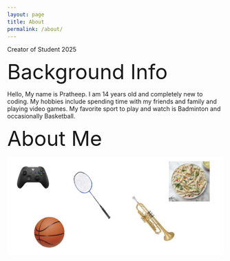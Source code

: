 ```yaml
---
layout: page
title: About
permalink: /about/
---
```


Creator of Student 2025

<font size="30">Background Info</font>

Hello, My name is Pratheep. I am 14 years old and completely new to coding. My hobbies include spending time with my friends and family and playing video games. My favorite sport to play and watch is Badminton and occasionally Basketball.

<font size="15">About Me</font>

![occupations](<blog picture.png>)

<div id="utterances-comments"></div>
<script async src="https://utteranc.es/client.js"
repo="PratheepNatarajan/pratheep_blog"
issue-term="title"
theme="github-light"
crossorigin="anonymous">
</script>
